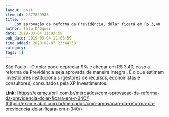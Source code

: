 ```yaml
---
layout: post
item_id: 2877829988
title: >-
    Com aprovação da reforma da Previdência, dólar ficará em R$ 3,40
author: Tatu D'Oquei
date: 2019-03-04 11:03:59
pub_date: 2019-03-04 11:03:59
time_added: 2020-02-07 23:44:38
category: 
tags: []
---
```


São Paulo – O dólar pode depreciar 9% e chegar em R$ 3,40, caso a reforma da Previdência seja aprovada de maneira integral. É o que estimam investidores institucionais (gestores de recursos, economistas e consultores) consultados pela XP Investimentos.

**Link:** [https://exame.abril.com.br/mercados/com-aprovacao-da-reforma-da-previdencia-dolar-ficara-em-r-340/](https://exame.abril.com.br/mercados/com-aprovacao-da-reforma-da-previdencia-dolar-ficara-em-r-340/)

